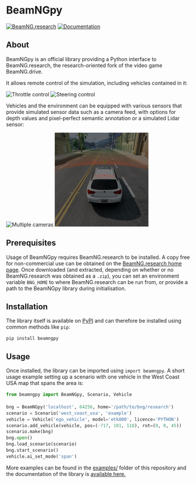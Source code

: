 # BeamNGpy

[![BeamNG.research](https://github.com/BeamNG/BeamNGpy/raw/master/media/beamng.research.png)](https://beamng.gmbh/research/)
[![Documentation](https://github.com/BeamNG/BeamNGpy/raw/master/media/documentation.png)](https://beamngpy.readthedocs.io/en/latest/)

## About

BeamNGpy is an official library providing a Python interface to BeamNG.research, the research-oriented fork of the video game BeamNG.drive.

It allows remote control of the simulation, including vehicles contained in it:

![Throttle control](https://github.com/BeamNG/BeamNGpy/raw/master/media/throttle.gif)
![Steering control](https://github.com/BeamNG/BeamNGpy/raw/master/media/steering.gif)

Vehicles and the environment can be equipped with various sensors that provide simulated sensor data such as a camera feed, with options for depth values and pixel-perfect semantic annotation or a simulated Lidar sensor:

![Multiple cameras](https://github.com/BeamNG/BeamNGpy/raw/master/media/camera.png)
![Lidar](https://github.com/BeamNG/BeamNGpy/raw/master/media/lidar.gif)

## Prerequisites

Usage of BeamNGpy requires BeamNG.research to be installed. A copy free for non-commercial use can be obtained on the [BeamNG.research home page](https://beamng.gmbh/research/). Once downloaded (and extracted, depending on whether or no BeamNG.research was obtained as a `.zip`), you can set an environment variable `BNG_HOME` to where BeamNG.research can be run from, or
provide a path to the BeamNGpy library during initialisation.

## Installation

The library itself is available on [PyPI](https://pypi.org/project/beamngpy/) and can therefore be installed using common methods like `pip`:

    pip install beamngpy

## Usage

Once installed, the library can be imported using `import beamngpy`. A short usage example setting up a scenario with one vehicle in the West Coast USA map that spans the area is:

```python
from beamngpy import BeamNGpy, Scenario, Vehicle

bng = BeamNGpy('localhost', 64256, home='/path/to/bng/research')
scenario = Scenario('west_coast_usa', 'example')
vehicle = Vehicle('ego_vehicle', model='etk800', licence='PYTHON')
scenario.add_vehicle(vehicle, pos=(-717, 101, 118), rot=(0, 0, 45))
scenario.make(bng)
bng.open()
bng.load_scenario(scenario)
bng.start_scenario()
vehicle.ai_set_mode('span')
```

More examples can be found in the [examples/](https://github.com/BeamNG/BeamNGpy/tree/master/examples) folder of this repository and the documentation of the library is [available here.](https://beamngpy.readthedocs.io/en/latest/)
